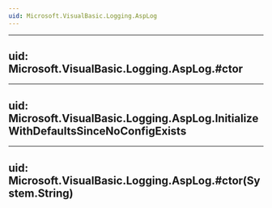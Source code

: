 ```yaml
---
uid: Microsoft.VisualBasic.Logging.AspLog
---
```


---
uid: Microsoft.VisualBasic.Logging.AspLog.#ctor
---

---
uid: Microsoft.VisualBasic.Logging.AspLog.InitializeWithDefaultsSinceNoConfigExists
---

---
uid: Microsoft.VisualBasic.Logging.AspLog.#ctor(System.String)
---
